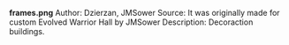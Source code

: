 **frames.png**
Author: Dzierzan, JMSower
Source: It was originally made for custom Evolved Warrior Hall by JMSower
Description: Decoraction buildings.
